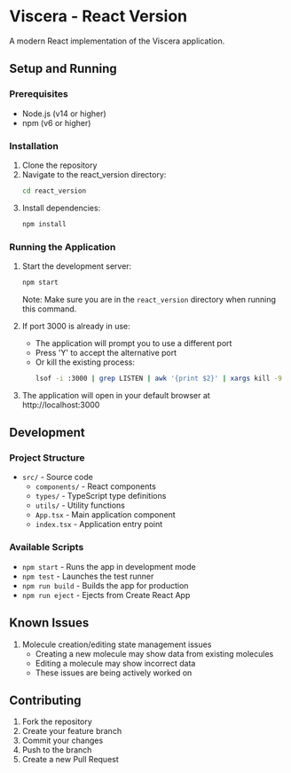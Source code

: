 # Viscera - React Version

A modern React implementation of the Viscera application.

## Setup and Running

### Prerequisites
- Node.js (v14 or higher)
- npm (v6 or higher)

### Installation
1. Clone the repository
2. Navigate to the react_version directory:
   ```bash
   cd react_version
   ```
3. Install dependencies:
   ```bash
   npm install
   ```

### Running the Application
1. Start the development server:
   ```bash
   npm start
   ```
   Note: Make sure you are in the `react_version` directory when running this command.

2. If port 3000 is already in use:
   - The application will prompt you to use a different port
   - Press 'Y' to accept the alternative port
   - Or kill the existing process:
     ```bash
     lsof -i :3000 | grep LISTEN | awk '{print $2}' | xargs kill -9
     ```

3. The application will open in your default browser at http://localhost:3000

## Development

### Project Structure
- `src/` - Source code
  - `components/` - React components
  - `types/` - TypeScript type definitions
  - `utils/` - Utility functions
  - `App.tsx` - Main application component
  - `index.tsx` - Application entry point

### Available Scripts
- `npm start` - Runs the app in development mode
- `npm test` - Launches the test runner
- `npm run build` - Builds the app for production
- `npm run eject` - Ejects from Create React App

## Known Issues
1. Molecule creation/editing state management issues
   - Creating a new molecule may show data from existing molecules
   - Editing a molecule may show incorrect data
   - These issues are being actively worked on

## Contributing
1. Fork the repository
2. Create your feature branch
3. Commit your changes
4. Push to the branch
5. Create a new Pull Request 